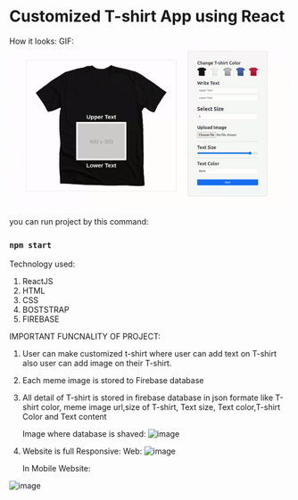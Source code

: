 # Customized T-shirt App using React 
How it looks:
GIF:
![](https://github.com/shashwat993/Customized-T-shirt/blob/main/customizeTshirt.gif)


you can run project by this command:

### `npm start`

Technology used:
1. ReactJS
2. HTML
3. CSS
4. BOSTSTRAP
5. FIREBASE

IMPORTANT FUNCNALITY OF PROJECT:
1. User can make customized t-shirt where user can add text on T-shirt also user can add image on their T-shirt.
2. Each meme image is stored to Firebase database
3. All detail of T-shirt is stored in firebase database in json formate like T-shirt color, meme image url,size of T-shirt, Text size, Text color,T-shirt Color and Text content

   Image where database is shaved:
![image](https://github.com/shashwat993/Customized-T-shirt/assets/108952343/f8183cd3-b8c6-451c-8097-e1ab9ba0eb36)

4. Website is full Responsive:
   Web:
   ![image](https://github.com/shashwat993/Customized-T-shirt/assets/108952343/a4e25bfa-3c73-4a85-843f-06f63db6e88e)


   In Mobile Website:

  ![image](https://github.com/shashwat993/Customized-T-shirt/assets/108952343/944c912f-b919-45d0-b42c-bb195ca586c6)





